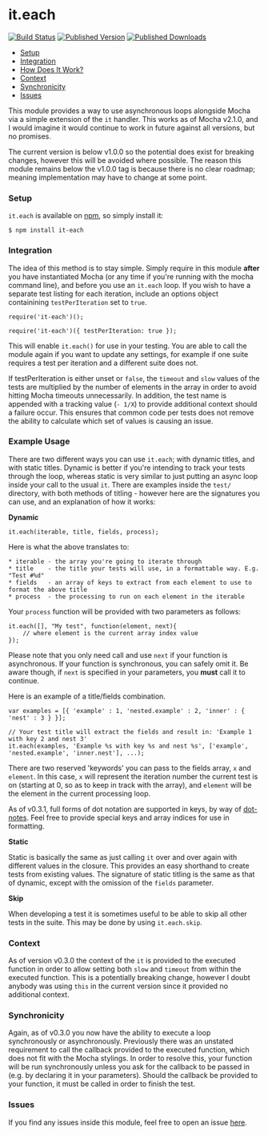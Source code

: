 # it.each


[![Build Status](https://img.shields.io/github/actions/workflow/status/whitfin/it.each/ci.yml?branch=main)](https://github.com/whitfin/it.each/actions) [![Published Version](https://img.shields.io/npm/v/it-each.svg)](https://npmjs.com/package/it-each) [![Published Downloads](https://img.shields.io/npm/dt/it-each)](https://npmjs.com/package/it-each)

- [Setup](#setup)
- [Integration](#integration)
- [How Does It Work?](#example-usage)
- [Context](#context)
- [Synchronicity](#synchronicity)
- [Issues](#issues)

This module provides a way to use asynchronous loops alongside Mocha via a simple extension of the `it` handler. This works as of Mocha v2.1.0, and I would imagine it would continue to work in future against all versions, but no promises.

The current version is below v1.0.0 so the potential does exist for breaking changes, however this will be avoided where possible. The reason this module remains below the v1.0.0 tag is because there is no clear roadmap; meaning implementation may have to change at some point.

### Setup ###

`it.each` is available on [npm](https://www.npmjs.com/package/it-each), so simply install it:

```
$ npm install it-each
```

### Integration ###

The idea of this method is to stay simple. Simply require in this module **after** you have instantiated Mocha (or any time if you're running with the mocha command line), and before you use an `it.each` loop. If you wish to have a separate test listing for each iteration, include an options object containining `testPerIteration` set to `true`.

```
require('it-each')();

require('it-each')({ testPerIteration: true });
```

This will enable `it.each()` for use in your testing. You are able to call the module again if you want to update any settings, for example if one suite requires a test per iteration and a different suite does not.

If testPerIteration is either unset or `false`, the `timeout` and `slow` values of the tests are multiplied by the number of elements in the array in order to avoid hitting Mocha timeouts unnecessarily. In addition, the test name is appended with a tracking value (`- 1/X`) to provide additional context should a failure occur. This ensures that common code per tests does not remove the ability to calculate which set of values is causing an issue.

### Example Usage ###

There are two different ways you can use `it.each`; with dynamic titles, and with static titles. Dynamic is better if you're intending to track your tests through the loop, whereas static is very similar to just putting an async loop inside your call to the usual `it`. There are examples inside the `test/` directory, with both methods of titling - however here are the signatures you can use, and an explanation of how it works:

**Dynamic**

```
it.each(iterable, title, fields, process);
```

Here is what the above translates to:

```
* iterable - the array you're going to iterate through
* title    - the title your tests will use, in a formattable way. E.g. "Test #%d"
* fields   - an array of keys to extract from each element to use to format the above title
* process  - the processing to run on each element in the iterable
```

Your `process` function will be provided with two parameters as follows:

```
it.each([], "My test", function(element, next){
    // where element is the current array index value
});
```
Please note that you only need call and use `next` if your function is asynchronous. If your function is synchronous, you can safely omit it. Be aware though, if `next` is specified in your parameters, you **must** call it to continue.


Here is an example of a title/fields combination.

```
var examples = [{ 'example' : 1, 'nested.example' : 2, 'inner' : { 'nest' : 3 } }];

// Your test title will extract the fields and result in: 'Example 1 with key 2 and nest 3'
it.each(examples, 'Example %s with key %s and nest %s', ['example', 'nested.example', 'inner.nest'], ...);
```

There are two reserved 'keywords' you can pass to the fields array, `x` and `element`. In this case, `x` will represent the iteration number the current test is on (starting at 0, so as to keep in track with the array), and `element` will be the element in the current processing loop.

As of v0.3.1, full forms of dot notation are supported in keys, by way of [dot-notes](https://www.npmjs.com/package/dot-notes). Feel free to provide special keys and array indices for use in formatting.

**Static**

Static is basically the same as just calling `it` over and over again with different values in the closure. This provides an easy shorthand to create tests from existing values. The signature of static titling is the same as that of dynamic, except with the omission of the `fields` parameter.

**Skip**

When developing a test it is sometimes useful to be able to skip all other tests in the suite. This may be done by using `it.each.skip`.

### Context ###

As of version v0.3.0 the context of the `it` is provided to the executed function in order to allow setting both `slow` and `timeout` from within the executed function. This is a potentially breaking change, however I doubt anybody was using `this` in the current version since it provided no additional context.

### Synchronicity ###

Again, as of v0.3.0 you now have the ability to execute a loop synchronously or asynchronously. Previously there was an unstated requirement to call the callback provided to the executed function, which does not fit with the Mocha stylings. In order to resolve this, your function will be run synchronously unless you ask for the callback to be passed in (e.g. by declaring it in your parameters). Should the callback be provided to your function, it must be called in order to finish the test.

### Issues ###

If you find any issues inside this module, feel free to open an issue [here](https://github.com/whitfin/it.each/issues "it.each Issues").
